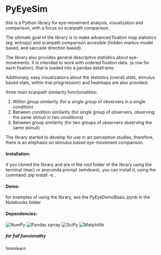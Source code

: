 # PyEyeSim

this is a Python library for eye-movement analysis, visualization and comparison, with a focus on scanpath comparison.

The ultimate goal of the library is to make advanced fixation map statistics (eg: entropy) and scanpath comparison  accesible (hidden markov model based, and saccade direction based).

The library also provides general descripitve statistics about eye-movements. It is intended to work with ordered fixation data. (a row for each fixation), that is loaded into a pandas dataframe.   

Additionaly, easy visualizations about the statistics (overall stats, stimulus based stats, within trial progrression) and heatmaps are also provided. 

three main scanpath similarity functionalities:

1. Within group similarity  (for a single group of observers in a single condition)
2. Between condition similarity (for single group of observers, observing the same stimuli in two conditions)
3. Between group similarity (for two groups of observers observing the same stimuli)


The library started to develop for use in art perception studies, therefore, there is an emphasis on stimulus based eye-movement comparison.


#### Installation:
if you cloned the library and are in the root folder of the library using the terminal (mac) or anaconda prompt (windows), you can install it, using the command: 
pip install -e .


#### Demo:
for examples of using the library, see the PyEyeDemoBasic.ipynb in the Notebooks folder


#### Dependencies:
![NumPy](https://img.shields.io/badge/numpy-%23013243.svg?style=for-the-badge&logo=numpy&logoColor=white)
![Pandas](https://img.shields.io/badge/pandas-%23150458.svg?style=for-the-badge&logo=pandas&logoColor=white) 
xarray
![SciPy](https://img.shields.io/badge/SciPy-%230C55A5.svg?style=for-the-badge&logo=scipy&logoColor=%white)
![Matplotlib](https://img.shields.io/badge/Matplotlib-%23ffffff.svg?style=for-the-badge&logo=Matplotlib&logoColor=black)

##### for full funcionality
  hmmlearn
